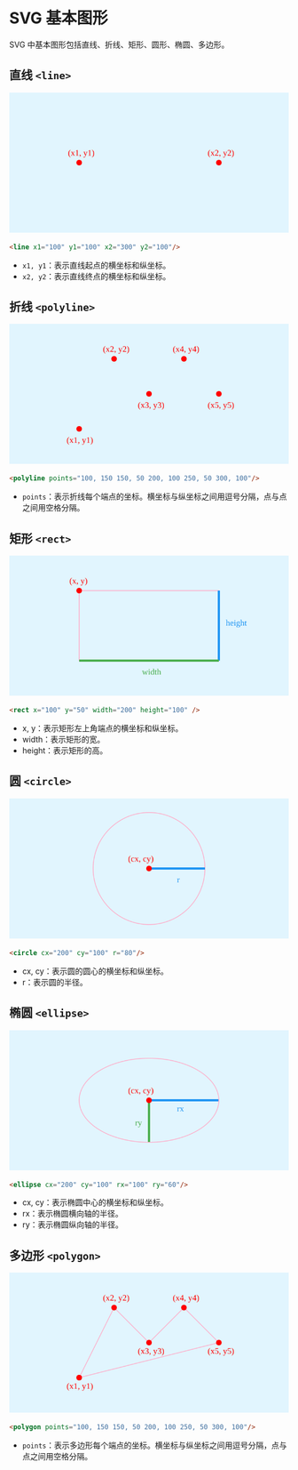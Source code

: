 # SVG 基本图形

SVG 中基本图形包括直线、折线、矩形、圆形、椭圆、多边形。

## 直线 `<line>`

![line](./imgs/line.svg)

```html
<line x1="100" y1="100" x2="300" y2="100"/>
```
- `x1, y1`：表示直线起点的横坐标和纵坐标。
- `x2, y2`：表示直线终点的横坐标和纵坐标。

## 折线 `<polyline>`

![polyline](./imgs/polyline.svg)

```html
<polyline points="100, 150 150, 50 200, 100 250, 50 300, 100"/>
```
- `points`：表示折线每个端点的坐标。横坐标与纵坐标之间用逗号分隔，点与点之间用空格分隔。

## 矩形 `<rect>`

![rect](./imgs/rect.svg)

```html
<rect x="100" y="50" width="200" height="100" />
```

- x, y：表示矩形左上角端点的横坐标和纵坐标。
- width：表示矩形的宽。
- height：表示矩形的高。

## 圆 `<circle>`

![circle](./imgs/circle.svg)

```html
<circle cx="200" cy="100" r="80"/>
```

- cx, cy：表示圆的圆心的横坐标和纵坐标。
- r：表示圆的半径。

## 椭圆 `<ellipse>`

![ellipse](./imgs/ellipse.svg)

```html
<ellipse cx="200" cy="100" rx="100" ry="60"/>
```

- cx, cy：表示椭圆中心的横坐标和纵坐标。
- rx：表示椭圆横向轴的半径。
- ry：表示椭圆纵向轴的半径。


## 多边形 `<polygon>`

![polygon](./imgs/polygon.svg)

```html
<polygon points="100, 150 150, 50 200, 100 250, 50 300, 100"/>
```

- `points`：表示多边形每个端点的坐标。横坐标与纵坐标之间用逗号分隔，点与点之间用空格分隔。